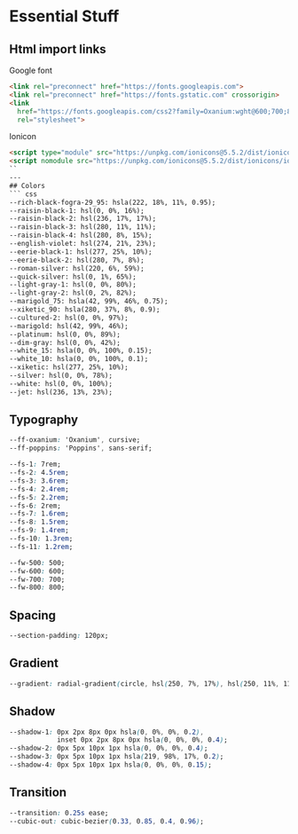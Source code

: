 # Essential Stuff
## Html import links
Google font
``` html
<link rel="preconnect" href="https://fonts.googleapis.com">
<link rel="preconnect" href="https://fonts.gstatic.com" crossorigin>
<link
  href="https://fonts.googleapis.com/css2?family=Oxanium:wght@600;700;800&family=Poppins:wght@400;500;600;700;800;900&display=swap"
  rel="stylesheet">
```
Ionicon
``` html
<script type="module" src="https://unpkg.com/ionicons@5.5.2/dist/ionicons/ionicons.esm.js"></script>
<script nomodule src="https://unpkg.com/ionicons@5.5.2/dist/ionicons/ionicons.js"></script>
``
---
## Colors
``` css
--rich-black-fogra-29_95: hsla(222, 18%, 11%, 0.95);
--raisin-black-1: hsl(0, 0%, 16%);
--raisin-black-2: hsl(236, 17%, 17%);
--raisin-black-3: hsl(280, 11%, 11%);
--raisin-black-4: hsl(280, 8%, 15%);
--english-violet: hsl(274, 21%, 23%);
--eerie-black-1: hsl(277, 25%, 10%);
--eerie-black-2: hsl(280, 7%, 8%);
--roman-silver: hsl(220, 6%, 59%);
--quick-silver: hsl(0, 1%, 65%);
--light-gray-1: hsl(0, 0%, 80%);
--light-gray-2: hsl(0, 2%, 82%);
--marigold_75: hsla(42, 99%, 46%, 0.75);
--xiketic_90: hsla(280, 37%, 8%, 0.9);
--cultured-2: hsl(0, 0%, 97%);
--marigold: hsl(42, 99%, 46%);
--platinum: hsl(0, 0%, 89%);
--dim-gray: hsl(0, 0%, 42%);
--white_15: hsla(0, 0%, 100%, 0.15);
--white_10: hsla(0, 0%, 100%, 0.1);
--xiketic: hsl(277, 25%, 10%);
--silver: hsl(0, 0%, 78%);
--white: hsl(0, 0%, 100%);
--jet: hsl(236, 13%, 23%);
```
## Typography
``` css
--ff-oxanium: 'Oxanium', cursive;
--ff-poppins: 'Poppins', sans-serif;

--fs-1: 7rem;
--fs-2: 4.5rem;
--fs-3: 3.6rem;
--fs-4: 2.4rem;
--fs-5: 2.2rem;
--fs-6: 2rem;
--fs-7: 1.6rem;
--fs-8: 1.5rem;
--fs-9: 1.4rem;
--fs-10: 1.3rem;
--fs-11: 1.2rem;

--fw-500: 500;
--fw-600: 600;
--fw-700: 700;
--fw-800: 800;
```
## Spacing
``` css
--section-padding: 120px;
```
## Gradient
``` css
--gradient: radial-gradient(circle, hsl(250, 7%, 17%), hsl(250, 11%, 11%));
```
## Shadow
``` css
--shadow-1: 0px 2px 8px 0px hsla(0, 0%, 0%, 0.2),
            inset 0px 2px 8px 0px hsla(0, 0%, 0%, 0.4);
--shadow-2: 0px 5px 10px 1px hsla(0, 0%, 0%, 0.4);
--shadow-3: 0px 5px 10px 1px hsla(219, 98%, 17%, 0.2);
--shadow-4: 0px 5px 10px 1px hsla(0, 0%, 0%, 0.15);
```
## Transition
``` css
--transition: 0.25s ease;
--cubic-out: cubic-bezier(0.33, 0.85, 0.4, 0.96);
```

